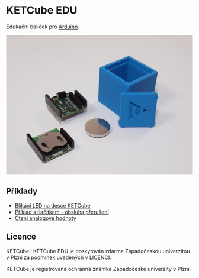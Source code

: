 # KETCube EDU

Edukační balíček pro [Arduino](https://www.arduino.cc).

![KETCube platform OLD PHOTO](ketCube_all_photo_webQ.jpg)

## Příklady
  * [Blikání LED na desce KETCube](pages/example_onBoardLED.md)
  * [Příklad s tlačítkem - obsluha přerušení](pages/example_buttonLED.md)
  * [Čtení analogové hodnoty](pages/example_analogRead.md)

## Licence

KETCube i KETCube EDU je poskytován zdarma Západočeskou univerzitou v Plzni za podmínek uvedených v [LICENCI](LICENSE.md).

KETCube je registrovaná ochranná známka Západočeské univerzity v Plzni.

